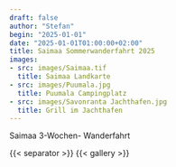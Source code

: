 ```yaml
---
draft: false
author: "Stefan"
begin: "2025-01-01"
date: "2025-01-01T01:00:00+02:00"
title: Saimaa Sommerwanderfahrt 2025
images:
- src: images/Saimaa.tif
  title: Saimaa Landkarte
- src: images/Puumala.jpg
  title: Puumala Campingplatz
- src: images/Savonranta Jachthafen.jpg
  title: Grill im Jachthafen
---
```


Saimaa 3-Wochen- Wanderfahrt

{{< separator >}}
{{< gallery >}}

